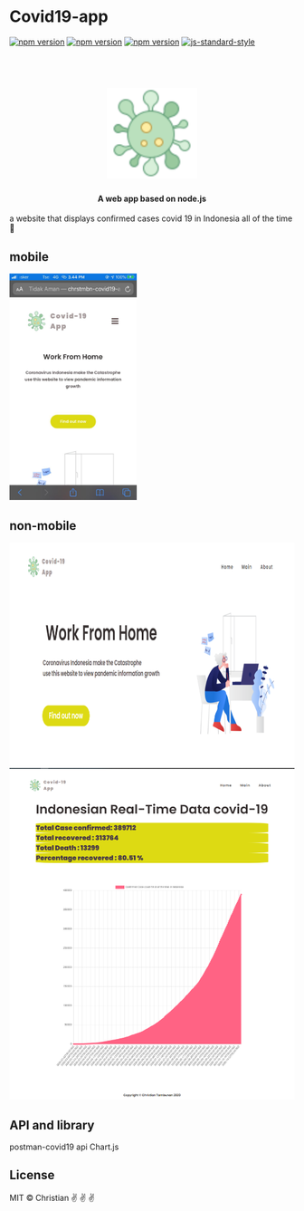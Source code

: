 # Covid19-app
[![npm version](https://badge.fury.io/js/express.svg)](https://badge.fury.io/js/express)
[![npm version](https://badge.fury.io/js/postman-request.svg)](https://badge.fury.io/js/postman-request)
[![npm version](https://badge.fury.io/js/heroku.svg)](https://badge.fury.io/js/heroku)
[![js-standard-style](https://img.shields.io/badge/code%20style-standard-brightgreen.svg?style=flat)](https://github.com/feross/standard)

<h1 align="center">
  <br>
  <img src="https://github.com/ceteee/covid19-app/blob/master/public/img/nav-icon.png" alt="cov19" width="160">
</h1>

<h4 align="center">A web app based on node.js</h4>

a website that displays confirmed cases  covid 19 in Indonesia  all of the time :rocket:


## mobile
<img src="public/screenshoots/1.jpeg" height="400px">

## non-mobile
<img src="public/screenshoots/2.png" height="400px">

<img src="public/screenshoots/3.png">




## API and library
postman-covid19 api
Chart.js




## License

MIT  © Christian :v: :v: :v:
